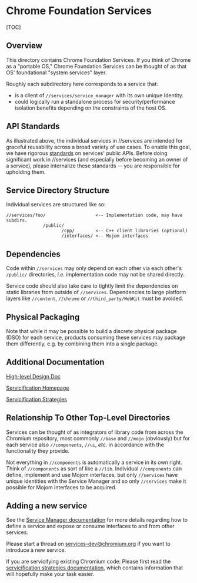 # Chrome Foundation Services

[TOC]

## Overview

This directory contains Chrome Foundation Services. If you think of Chrome as a
"portable OS," Chrome Foundation Services can be thought of as that OS'
foundational "system services" layer.

Roughly each subdirectory here corresponds to a service that:

  * is a client of `//services/service_manager` with its own unique Identity.
  * could logically run a standalone process for security/performance isolation
    benefits depending on the constraints of the host OS.

## API Standards

As illustrated above, the individual services in //services are intended for
graceful reusability across a broad variety of use cases. To enable this goal,
we have rigorous [standards](/services/docs/api_standards.md) on services'
public APIs. Before doing significant work in //services (and especially before
becoming an owner of a service), please internalize these standards -- you are
responsible for upholding them.

## Service Directory Structure

Individual services are structured like so:

```
//services/foo/                   <-- Implementation code, may have subdirs.
              /public/
                     /cpp/        <-- C++ client libraries (optional)
                     /interfaces/ <-- Mojom interfaces
```

## Dependencies

Code within `//services` may only depend on each other via each other's
`/public/` directories, *i.e.* implementation code may not be shared directly.

Service code should also take care to tightly limit the dependencies on static
libraries from outside of `//services`. Dependencies to large platform
layers like `//content`, `//chrome` or `//third_party/WebKit` must be avoided.

## Physical Packaging

Note that while it may be possible to build a discrete physical package (DSO)
for each service, products consuming these services may package them
differently, e.g. by combining them into a single package.

## Additional Documentation

[High-level Design Doc](https://docs.google.com/document/d/15I7sQyQo6zsqXVNAlVd520tdGaS8FCicZHrN0yRu-oU)

[Servicification Homepage](https://sites.google.com/a/chromium.org/dev/servicification)

[Servicification Strategies](docs/servicification.md)

## Relationship To Other Top-Level Directories

Services can be thought of as integrators of library code from across the
Chromium repository, most commonly `//base` and `//mojo` (obviously) but for
each service also `//components`, `//ui`, *etc.* in accordance with the
functionality they provide.

Not everything in `//components` is automatically a service in its own right.
Think of `//components` as sort of like a `//lib`. Individual `//components` can
define, implement and use Mojom interfaces, but only `//services` have unique
identities with the Service Manager and so only `//services` make it possible
for Mojom interfaces to be acquired.

## Adding a new service

See the [Service Manager documentation](/services/service_manager) for more
details regarding how to define a service and expose or consume interfaces to
and from other services.

Please start a thread on [services-dev@chromium.org](https://groups.google.com/a/chromium.org/forum/#!forum/services-dev)
if you want to introduce a new service.

If you are servicifying existing Chromium code: Please first read the
[servicification strategies documentation](docs/servicification.md), which
contains information that will hopefully make your task easier.
